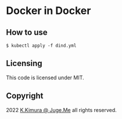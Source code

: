# Docker in Docker


## How to use

`$ kubectl apply -f dind.yml`


## Licensing

This code is licensed under MIT.


## Copyright

2022  [K.Kimura @ Juge.Me](https://github.com/dotnsf) all rights reserved.
